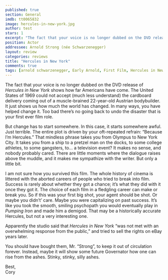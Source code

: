 ```yaml
---
published: true
section: General
imdb: tt0065832
image: hercules-in-new-york.jpg
author: test 
stars: 1
excerpt: "The fact that your voice is no longer dubbed on the DVD release of <em>Hercules in New York</em> shows how far Americans have come. The United States of 1969 could not accept (much less understand) the cardboard delivery coming out of a muscle-brained 22-year-old Austrian bodybuilder. It just shows us how much the world has changed&shy;. In many ways, you have helped change it. Too bad there&rsquo;s no going back to undo the disaster that is your first ever film role."
position: Actor
addressee: Arnold Strong (née Schwarzenegger)
layout: review
categories: reviews
title: "Hercules in New York"
comments: true
tags: [arnold schwarzenegger, Early Arnold, First Film, Hercules in New York, Uncategorized, Zip.ca]
---
```

<p>The fact that your voice is no longer dubbed on the DVD release of <em>Hercules in New York</em> shows how far Americans have come. The United States of 1969 could not accept (much less understand) the cardboard delivery coming out of a muscle-brained 22-year-old Austrian bodybuilder. It just shows us how much the world has changed&shy;. In many ways, you have helped change it. Too bad there&rsquo;s no going back to undo the disaster that is your first ever film role.</p>
<p>But change has to start somewhere. In this case, it starts somewhere awful. Just terrible. The entire plot is driven by your oft-repeated refrain: &ldquo;Because I&rsquo;m Hercules.&rdquo; That mindless phrase takes you from Olympus to New York City. It takes you from a ship to a pretzel man on the docks, to some college athletes, to some gangsters, to&hellip; a television event? It makes no sense, and nobody probably cared. There are little moments where the dialogue raises above the muddle, and it makes me sympathize with the writer. But only a little bit.</p>
<p>I am not sure how you survived this film. The whole history of cinema is littered with the aborted careers of people who tried to break into film. Success is rarely about whether they got a chance; it&rsquo;s what they did with it once they got it. The choice of each film in a fledgling career can make or break you. So if this was your first big shot, your agent should be shot. Or maybe you didn&rsquo;t&rsquo; care. Maybe you were capitalizing on past success. It&rsquo;s like you took the smooth, smiling psychopath you would eventually play in <em>Pumping Iron </em>and made him a demigod. That may be a historically accurate Hercules, but not a very interesting one.</p>
<p>Apparently the studio said that <em>Hercules in New York </em>&ldquo;was not met with an overwhelming response from the public,&#8221; and tried to sell the rights on eBay years later.&nbsp;</p>
<p>You should have bought them, Mr. &ldquo;Strong&rdquo;, to keep it out of circulation forever. Instead, maybe it will show some future Governator how one can rise from the ashes. Stinky, stinky, silly ashes.</p>
<p>Best,<br /> Cory</p>